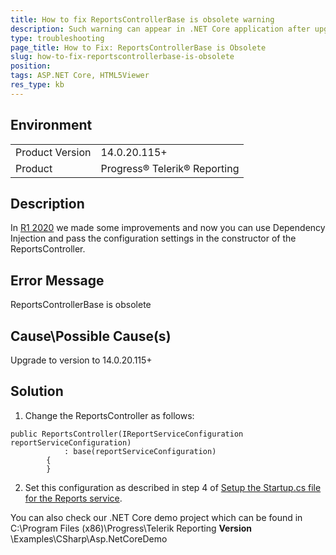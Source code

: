 ```yaml
---
title: How to fix ReportsControllerBase is obsolete warning
description: Such warning can appear in .NET Core application after upgrade
type: troubleshooting
page_title: How to Fix: ReportsControllerBase is Obsolete
slug: how-to-fix-reportscontrollerbase-is-obsolete
position: 
tags: ASP.NET Core, HTML5Viewer
res_type: kb
---
```



## Environment
<table>
	<tbody>
		<tr>
			<td>Product Version</td>
			<td>14.0.20.115+</td>
		</tr>
		<tr>
			<td>Product</td>
			<td>Progress® Telerik® Reporting</td>
		</tr>
	</tbody>
</table>


## Description
In [R1 2020](https://www.telerik.com/support/whats-new/reporting/release-history/progress-telerik-reporting-r1-2020-14-0-20-115) we made some improvements and now you can use Dependency Injection and pass the configuration settings in the constructor of the ReportsController.


## Error Message
 ReportsControllerBase is obsolete

## Cause\Possible Cause(s)
Upgrade to version to 14.0.20.115+

## Solution
1. Change the ReportsController as follows:
```CSharp
public ReportsController(IReportServiceConfiguration reportServiceConfiguration)
            : base(reportServiceConfiguration)
        {
        }
```

2. Set this configuration as described in step 4 of [Setup the Startup.cs file for the Reports service](../telerik-reporting-rest-service-aspnetcore-mvc-core3#setup-the-startup-cs-file-for-the-reports-service).

You can also check our .NET Core demo project which can be found in C:\Program Files (x86)\Progress\Telerik Reporting **Version** \Examples\CSharp\Asp.NetCoreDemo
